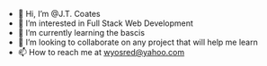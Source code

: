 - 👋 Hi, I’m @J.T. Coates
- 👀 I’m interested in Full Stack Web Development
- 🌱 I’m currently learning the bascis
- 💞️ I’m looking to collaborate on any project that will help me learn
- 📫 How to reach me at wyosred@yahoo.com

<!---
Lopseypop/Lopseypop is a ✨ special ✨ repository because its `README.md` (this file) appears on your GitHub profile.
You can click the Preview link to take a look at your changes.
--->

